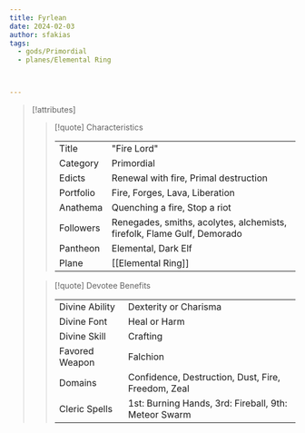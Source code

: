 ```yaml
---
title: Fyrlean
date: 2024-02-03
author: sfakias
tags:
  - gods/Primordial
  - planes/Elemental Ring



---
```

> [!attributes]
> 
> > [!quote] Characteristics
> >
> > | | |
> > | --- | --- |
> > | Title |  "Fire Lord" |
> > | Category |  Primordial |
> > | Edicts |  Renewal with fire, Primal destruction |
> > | Portfolio |  Fire, Forges, Lava, Liberation |
> > | Anathema |  Quenching a fire, Stop a riot |
> > | Followers |  Renegades, smiths, acolytes, alchemists, firefolk, Flame Gulf, Demorado |
> > | Pantheon |  Elemental, Dark Elf |
> > | Plane |  [[Elemental Ring]] |
>
> > [!quote] Devotee Benefits
> > 
> > | | |
> > | --- | --- |
> > | Divine Ability |  Dexterity or Charisma |
> > | Divine Font |  Heal or Harm |
> > | Divine Skill |  Crafting |
> > | Favored Weapon |  Falchion |
> > | Domains |  Confidence, Destruction, Dust, Fire, Freedom, Zeal |
> > | Cleric Spells |  1st: Burning Hands, 3rd: Fireball, 9th: Meteor Swarm |
